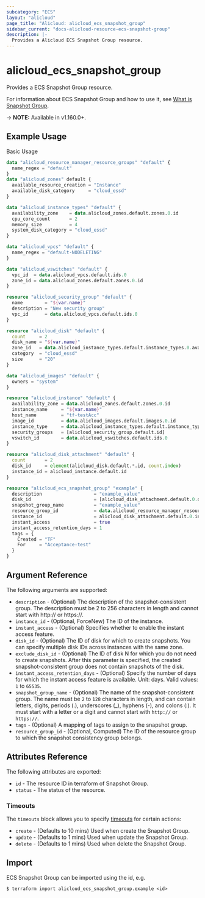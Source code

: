 ```yaml
---
subcategory: "ECS"
layout: "alicloud"
page_title: "Alicloud: alicloud_ecs_snapshot_group"
sidebar_current: "docs-alicloud-resource-ecs-snapshot-group"
description: |-
  Provides a Alicloud ECS Snapshot Group resource.
---
```


# alicloud\_ecs\_snapshot\_group

Provides a ECS Snapshot Group resource.

For information about ECS Snapshot Group and how to use it, see [What is Snapshot Group](https://www.alibabacloud.com/help/en/doc-detail/210939.html).

-> **NOTE:** Available in v1.160.0+.

## Example Usage

Basic Usage

```terraform
data "alicloud_resource_manager_resource_groups" "default" {
  name_regex = "default"
}
data "alicloud_zones" default {
  available_resource_creation = "Instance"
  available_disk_category     = "cloud_essd"
}

data "alicloud_instance_types" "default" {
  availability_zone    = data.alicloud_zones.default.zones.0.id
  cpu_core_count       = 2
  memory_size          = 4
  system_disk_category = "cloud_essd"
}

data "alicloud_vpcs" "default" {
  name_regex = "default-NODELETING"
}

data "alicloud_vswitches" "default" {
  vpc_id  = data.alicloud_vpcs.default.ids.0
  zone_id = data.alicloud_zones.default.zones.0.id
}

resource "alicloud_security_group" "default" {
  name        = "${var.name}"
  description = "New security group"
  vpc_id      = data.alicloud_vpcs.default.ids.0
}

resource "alicloud_disk" "default" {
  count     = 2
  disk_name = "${var.name}"
  zone_id   = data.alicloud_instance_types.default.instance_types.0.availability_zones.0
  category  = "cloud_essd"
  size      = "20"
}

data "alicloud_images" "default" {
  owners = "system"
}

resource "alicloud_instance" "default" {
  availability_zone = data.alicloud_zones.default.zones.0.id
  instance_name     = "${var.name}"
  host_name         = "tf-testAcc"
  image_id          = data.alicloud_images.default.images.0.id
  instance_type     = data.alicloud_instance_types.default.instance_types.0.id
  security_groups   = [alicloud_security_group.default.id]
  vswitch_id        = data.alicloud_vswitches.default.ids.0
}

resource "alicloud_disk_attachment" "default" {
  count       = 2
  disk_id     = element(alicloud_disk.default.*.id, count.index)
  instance_id = alicloud_instance.default.id
}

resource "alicloud_ecs_snapshot_group" "example" {
  description                   = "example_value"
  disk_id                       = [alicloud_disk_attachment.default.0.disk_id, alicloud_disk_attachment.default.1.disk_id]
  snapshot_group_name           = "example_value"
  resource_group_id             = data.alicloud_resource_manager_resource_groups.default.groups.0.id
  instance_id                   = alicloud_disk_attachment.default.0.instance_id
  instant_access                = true
  instant_access_retention_days = 1
  tags = {
    Created = "TF"
    For     = "Acceptance-test"
  }
}
```

## Argument Reference

The following arguments are supported:

* `description` - (Optional) The description of the snapshot-consistent group. The description must be 2 to 256 characters in length and cannot start with http:// or https://.
* `instance_id` - (Optional, ForceNew) The ID of the instance.
* `instant_access` - (Optional) Specifies whether to enable the instant access feature.
* `disk_id` - (Optional) The ID of disk for which to create snapshots. You can specify multiple disk IDs across instances with the same zone.
* `exclude_disk_id` - (Optional) The ID of disk N for which you do not need to create snapshots. After this parameter is specified, the created snapshot-consistent group does not contain snapshots of the disk.
* `instant_access_retention_days` - (Optional) Specify the number of days for which the instant access feature is available. Unit: days. Valid values: `1` to `65535`.
* `snapshot_group_name` - (Optional) The name of the snapshot-consistent group. The name must be `2` to `128` characters in length, and can contain letters, digits, periods (.), underscores (_), hyphens (-), and colons (:). It must start with a letter or a digit and cannot start with `http://` or `https://`.
* `tags` - (Optional) A mapping of tags to assign to the snapshot group.
* `resource_group_id` - (Optional, Computed) The ID of the resource group to which the snapshot consistency group belongs.

## Attributes Reference

The following attributes are exported:

* `id` - The resource ID in terraform of Snapshot Group.
* `status` - The status of the resource.

### Timeouts

The `timeouts` block allows you to specify [timeouts](https://www.terraform.io/docs/configuration-0-11/resources.html#timeouts) for certain actions:

* `create` - (Defaults to 10 mins) Used when create the Snapshot Group.
* `update` - (Defaults to 1 mins) Used when update the Snapshot Group.
* `delete` - (Defaults to 1 mins) Used when delete the Snapshot Group.

## Import

ECS Snapshot Group can be imported using the id, e.g.

```
$ terraform import alicloud_ecs_snapshot_group.example <id>
```